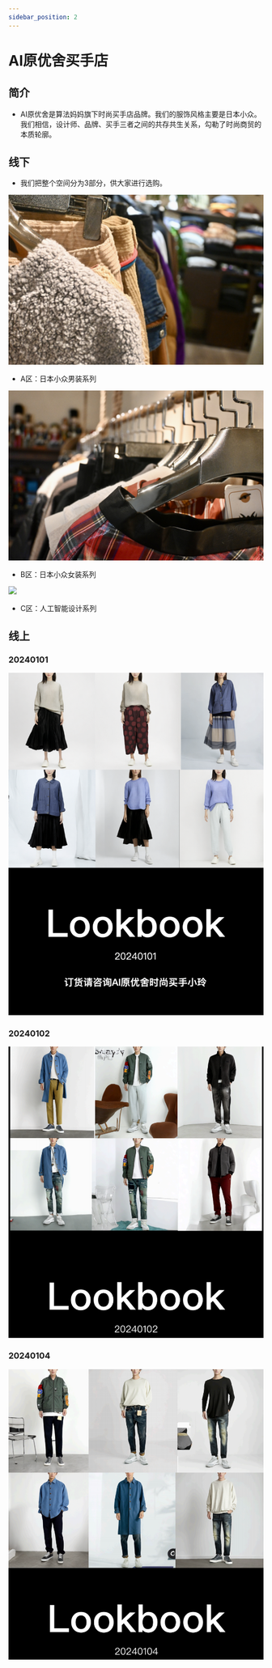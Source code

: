 ```yaml
---
sidebar_position: 2
---
```


# AI原优舍买手店
## 简介
* AI原优舍是算法妈妈旗下时尚买手店品牌。我们的服饰风格主要是日本小众。我们相信，设计师、品牌、买手三者之间的共存共生关系，勾勒了时尚商贸的本质轮廓。

## 线下
* 我们把整个空间分为3部分，供大家进行选购。

![](./img/b.png)
* A区：日本小众男装系列

![](./img/c.png)
* B区：日本小众女装系列

![](./img/d.png)
* C区：人工智能设计系列

## 线上
### 20240101
![](./img/lookbook.20240101.png)

### 20240102
![](./img/lookbook.20240102.png)

### 20240104
![](./img/lookbook.20240104.png)